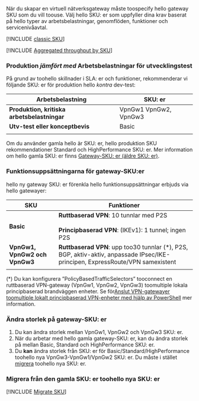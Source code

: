 När du skapar en virtuell nätverksgateway måste toospecify hello gateway SKU som du vill toouse. Välj hello SKU: er som uppfyller dina krav baserat på hello typer av arbetsbelastningar, genomflöden, funktioner och servicenivåavtal.

[!INCLUDE [classic SKU](./vpn-gateway-classic-sku-support-include.md)]

[!INCLUDE [Aggregated throughput by SKU](./vpn-gateway-table-gwtype-aggtput-include.md)]

###  <a name="workloads"></a>Produktion *jämfört med* Arbetsbelastningar för utvecklingstest

På grund av toohello skillnader i SLA: er och funktioner, rekommenderar vi följande SKU: er för produktion hello *kontra* dev-test:

| **Arbetsbelastning**                       | **SKU: er**               |
| ---                                | ---                    |
| **Produktion, kritiska arbetsbelastningar** | VpnGw1 VpnGw2, VpnGw3 |
| **Utv-test eller konceptbevis**   | Basic                  |
|                                    |                        |

Om du använder gamla hello är SKU: er, hello produktion SKU rekommendationer Standard och HighPerformance SKU: er. Mer information om hello gamla SKU: er finns [Gateway-SKU: er (äldre SKU: er)](../articles/vpn-gateway/vpn-gateway-about-skus-legacy.md).

###  <a name="feature"></a>Funktionsuppsättningarna för gateway-SKU:er

hello ny gateway SKU: er förenkla hello funktionsuppsättningar erbjuds via hello gatewayer:

| **SKU**| **Funktioner**|
| ---    | ---         |
|**Basic**   | **Ruttbaserad VPN**: 10 tunnlar med P2S<br><br>**Principbaserad VPN**: (IKEv1): 1 tunnel; ingen P2S|
| **VpnGw1, VpnGw2 och VpnGw3** | **Ruttbaserad VPN**: upp too30 tunnlar (*), P2S, BGP, aktiv-aktiv, anpassade IPsec/IKE-principen, ExpressRoute/VPN samexistent |
|        |             |

(*) Du kan konfigurera ”PolicyBasedTrafficSelectors” tooconnect en ruttbaserad VPN-gateway (VpnGw1, VpnGw2, VpnGw3) toomultiple lokala principbaserad brandväggen enheter. Se för[Anslut VPN-gatewayer toomultiple lokalt principbaserad VPN-enheter med hjälp av PowerShell](../articles/vpn-gateway/vpn-gateway-connect-multiple-policybased-rm-ps.md) mer information.

###  <a name="resize"></a>Ändra storlek på gateway-SKU: er

1. Du kan ändra storlek mellan VpnGw1, VpnGw2 och VpnGw3 SKU: er.
2. När du arbetar med hello gamla gateway-SKU: er, kan du ändra storlek på mellan Basic, Standard och HighPerformance SKU: er.
2. Du **kan** ändra storlek från SKU: er för Basic/Standard/HighPerformance toohello nya VpnGw3-VpnGw1/VpnGw2 SKU: er. Du måste i stället [migrera](#migrate) toohello nya SKU: er.

###  <a name="migrate"></a>Migrera från den gamla SKU: er toohello nya SKU: er

[!INCLUDE [Migrate SKU](./vpn-gateway-migrate-legacy-sku-include.md)]
